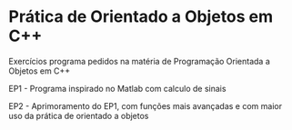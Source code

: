 # Prática de Orientado a Objetos em C++
Exercícios programa pedidos na matéria de Programação Orientada a Objetos em C++ 

EP1 - Programa inspirado no Matlab com calculo de sinais

EP2 - Aprimoramento do EP1, com funções mais avançadas e com maior uso da prática de orientado a objetos
